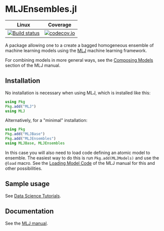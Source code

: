 # MLJEnsembles.jl 

| Linux | Coverage |
| :-----------: | :------: |
| [![Build status](https://github.com/JuliaAI/MLJEnsembles.jl/workflows/CI/badge.svg)](https://github.com/JuliaAI/MLJEnsembles.jl/actions)| [![codecov.io](http://codecov.io/github/JuliaAI/MLJEnsembles.jl/coverage.svg?branch=master)](http://codecov.io/github/JuliaAI/MLJEnsembles.jl?branch=master) |

A package allowing one to a create a bagged homogeneous ensemble of
machine learning models using the
[MLJ](https://alan-turing-institute.github.io/MLJ.jl/dev/) machine
learning framework.

For combining models in more general ways, see the [Composing
Models](https://alan-turing-institute.github.io/MLJ.jl/dev/composing_models/#Composing-Models)
section of the MLJ manual.


## Installation

No installation is necessary when using MLJ, which is installed like this:

```julia
using Pkg
Pkg.add("MLJ")
using MLJ
```

Alternatively, for a "minimal" installation:

```julia
using Pkg
Pkg.add("MLJBase")
Pkg.add("MLJEnsembles")
using MLJBase, MLJEnsembles
```

In this case you will also need to load code defining an atomic
model to ensemble. The easiest way to do this is run
`Pkg.add(MLJModels)` and use the `@load` macro.  See the [Loading
Model
Code](https://alan-turing-institute.github.io/MLJ.jl/dev/loading_model_code/)
of the MLJ manual for this and other possibilities. 


## Sample usage

See [Data Science Tutorials](https://alan-turing-institute.github.io/DataScienceTutorials.jl/getting-started/ensembles/).


## Documentation

See the [MLJ manual](https://alan-turing-institute.github.io/MLJ.jl/dev/homogeneous_ensembles/#Homogeneous-Ensembles).

